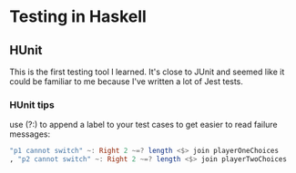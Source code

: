# Testing in Haskell

## HUnit
This is the first testing tool I learned. It's close to JUnit and seemed like it could be familiar to me because I've written a lot of Jest tests.

### HUnit tips
use (?:) to append a label to your test cases to get easier to read failure messages:
```haskell
"p1 cannot switch" ~: Right 2 ~=? length <$> join playerOneChoices
, "p2 cannot switch" ~: Right 2 ~=? length <$> join playerTwoChoices
```
